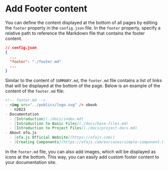 # Add Footer content

You can define the content displayed at the bottom of all pages by editing the `footer` property in the `config.json` file. In the `footer` property, specify a relative path to reference the Markdown file that contains the footer content.

```json
// config.json
{
  ...
  "footer": "./footer.md"
  ...
}
```

Similar to the content of `SUMMARY.md`, the `footer.md` file contains a list of links that will be displayed at the bottom of the page. Below is an example of the content of the `footer.md` file:

```markdown
<!-- footer.md -->
- <img src="../publics/logo.svg" /> obook
  - ©2023
- Documentation
  - [Introduction](./docs/index.md)
  - [Introduction to Basic Files](./docs/base-files.md)
  - [Introduction to Project Files](./docs/project-docs.md)
- About ofa.js
  - [ofa.js Official Website](https://ofajs.com/)
  - [Creating Components](https://ofajs.com/en/cases/simple-component.html)
```

In the `footer.md` file, you can also add images, which will be displayed as icons at the bottom. This way, you can easily add custom footer content to your documentation site.

